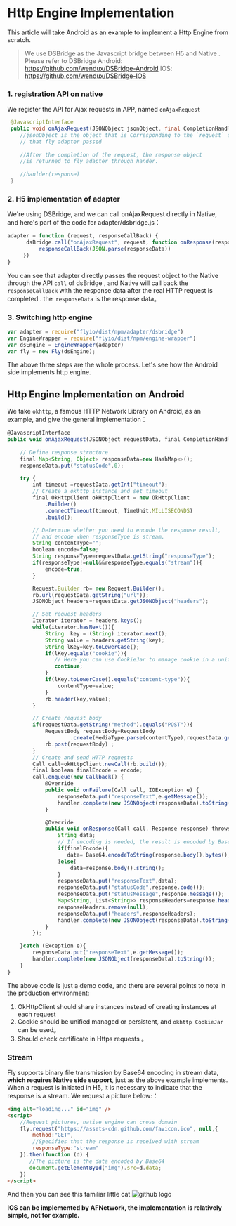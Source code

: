 # Http Engine Implementation 

This article will take Android as an example to implement a Http Engine from scratch.

> We use DSBridge as the Javascript bridge between H5 and Native . Please refer to DSBridge
> Android: https://github.com/wendux/DSBridge-Android
> IOS: https://github.com/wendux/DSBridge-IOS



### 1. registration API on native

We register the API for Ajax requests in APP, named `onAjaxRequest`

```java
 @JavascriptInterface
 public void onAjaxRequest(JSONObject jsonObject, final CompletionHandler handler){
    //jsonObject is the object that is Corresponding to the `request` object 
    // that fly adapter passed
   
    //After the completion of the request, the response object 
    //is returned to fly adapter through hander.
   
    //hanlder(response)
 }
```

### 2. H5 implementation of adapter

We're using DSBridge, and we can call onAjaxRequest directly in Native, and here's part of the code for adapter/dsbridge.js：

```javascript
adapter = function (request, responseCallBack) {
      dsBridge.call("onAjaxRequest", request, function onResponse(responseData) {
          responseCallBack(JSON.parse(responseData))
     })
}
```

You can see that adapter directly passes the request object to the Native through  the API `call`  of dsBridge , and Native will call back the `responseCallBack`  with the response data after the real HTTP request is completed . the` responseData` is the response data。

### 3. Switching http engine

```javascript
var adapter = require("flyio/dist/npm/adapter/dsbridge")
var EngineWrapper = require("flyio/dist/npm/engine-wrapper")
var dsEngine = EngineWrapper(adapter)
var fly = new Fly(dsEngine);
```



The above three steps are the whole process. Let's see how the Android side implements http engine.



## Http Engine Implementation on Android

We take `okhttp`, a famous HTTP Network Library on Android, as an example, and give the general implementation：

```javascript
@JavascriptInterface 
public void onAjaxRequest(JSONObject requestData, final CompletionHandler handler){
    
    // Define response structure
    final Map<String, Object> responseData=new HashMap<>();
    responseData.put("statusCode",0);

    try {
        int timeout =requestData.getInt("timeout");
        // Create a okhttp instance and set timeout
        final OkHttpClient okHttpClient = new OkHttpClient
            .Builder()
            .connectTimeout(timeout, TimeUnit.MILLISECONDS)
            .build();

        // Determine whether you need to encode the response result,
        // and encode when responseType is stream.
        String contentType="";
        boolean encode=false;
        String responseType=requestData.getString("responseType");
        if(responseType!=null&&responseType.equals("stream")){
            encode=true;
        }

        Request.Builder rb= new Request.Builder();
        rb.url(requestData.getString("url"));
        JSONObject headers=requestData.getJSONObject("headers");

        // Set request headers
        Iterator iterator = headers.keys();
        while(iterator.hasNext()){
            String  key = (String) iterator.next();
            String value = headers.getString(key);
            String lKey=key.toLowerCase();
            if(lKey.equals("cookie")){
               // Here you can use CookieJar to manage cookie in a unified way
               continue;
            }
            if(lKey.toLowerCase().equals("content-type")){
                contentType=value;
            }
            rb.header(key,value);
        }

        // Create request body
        if(requestData.getString("method").equals("POST")){
            RequestBody requestBody=RequestBody
                    .create(MediaType.parse(contentType),requestData.getString("data"));
            rb.post(requestBody) ;
        }
        // Create and send HTTP requests
        Call call=okHttpClient.newCall(rb.build());
        final boolean finalEncode = encode;
        call.enqueue(new Callback() {
            @Override
            public void onFailure(Call call, IOException e) {
                responseData.put("responseText",e.getMessage());
                handler.complete(new JSONObject(responseData).toString());
            }

            @Override
            public void onResponse(Call call, Response response) throws IOException {
                String data;
                // If encoding is needed, the result is encoded by Base64 and returned
                if(finalEncode){
                   data= Base64.encodeToString(response.body().bytes(),Base64.DEFAULT);
                }else{
                    data=response.body().string();
                }
                responseData.put("responseText",data);
                responseData.put("statusCode",response.code());
                responseData.put("statusMessage",response.message());
                Map<String, List<String>> responseHeaders=response.headers().toMultimap();
                responseHeaders.remove(null);
                responseData.put("headers",responseHeaders);
                handler.complete(new JSONObject(responseData).toString());
            }
        });

    }catch (Exception e){
        responseData.put("responseText",e.getMessage());
        handler.complete(new JSONObject(responseData).toString());
    }
}
```

The above code is just a demo code, and there are several points to note in the production environment:

1. OkHttpClient should share instances instead of creating instances at each request
2. Cookie should be unified managed or persistent, and `okhttp CookieJar` can be used。
3. Should check certificate in Https requests 。

### Stream

Fly supports binary file transmission by Base64 encoding in stream data, **which requires Native side support**, just as the above example implements. When a request is initiated in H5, it is necessary to indicate that the response is a stream. We request a picture below:：

```html
<img alt="loading..." id="img" />
<script>
    //Request pictures, native engine can cross domain
    fly.request("https://assets-cdn.github.com/favicon.ico", null,{
        method:"GET",
        //Specifies that the response is received with stream
        responseType:"stream" 
    }).then(function (d) {
       //The picture is the data encoded by Base64
       document.getElementById("img").src=d.data;
    })
</script> 
```

And then you can see this familiar little cat ![github logo](https://assets-cdn.github.com/favicon.ico)

**IOS can be implemented by AFNetwork, the implementation is relatively simple, not for example.**